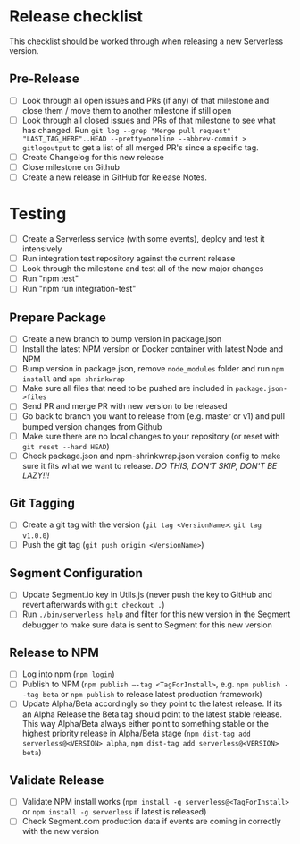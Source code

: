 # Release checklist

This checklist should be worked through when releasing a new Serverless version.

## Pre-Release
- [ ] Look through all open issues and PRs (if any) of that milestone and close them / move them to another
milestone if still open
- [ ] Look through all closed issues and PRs of that milestone to see what has changed. Run `git log --grep "Merge pull request" "LAST_TAG_HERE"..HEAD --pretty=oneline --abbrev-commit > gitlogoutput` to get a list of all merged PR's since a specific tag.
- [ ] Create Changelog for this new release
- [ ] Close milestone on Github
- [ ] Create a new release in GitHub for Release Notes.

# Testing
- [ ] Create a Serverless service (with some events), deploy and test it intensively
- [ ] Run integration test repository against the current release
- [ ] Look through the milestone and test all of the new major changes
- [ ] Run "npm test"
- [ ] Run "npm run integration-test"

## Prepare Package
- [ ] Create a new branch to bump version in package.json
- [ ] Install the latest NPM version or Docker container with latest Node and NPM
- [ ] Bump version in package.json, remove `node_modules` folder and run `npm install` and `npm shrinkwrap`
- [ ] Make sure all files that need to be pushed are included in `package.json->files`
- [ ] Send PR and merge PR with new version to be released
- [ ] Go back to branch you want to release from (e.g. master or v1) and pull bumped version changes from Github
- [ ] Make sure there are no local changes to your repository (or reset with `git reset --hard HEAD`)
- [ ] Check package.json and npm-shrinkwrap.json version config to make sure it fits what we want to release. *DO THIS, DON'T SKIP, DON'T BE LAZY!!!*

## Git Tagging
- [ ] Create a git tag with the version (`git tag <VersionName>`: `git tag v1.0.0`)
- [ ] Push the git tag (`git push origin <VersionName>`)

## Segment Configuration
- [ ] Update Segment.io key in Utils.js (never push the key to GitHub and revert afterwards with `git checkout .`)
- [ ] Run `./bin/serverless help` and filter for this new version in the Segment debugger to make sure data is sent to Segment for this new version

## Release to NPM
- [ ] Log into npm (`npm login`)
- [ ] Publish to NPM (`npm publish —-tag <TagForInstall>`, e.g. `npm publish --tag beta` or `npm publish` to release latest production framework)
- [ ] Update Alpha/Beta accordingly so they point to the latest release. If its an Alpha Release the Beta tag should point to the latest stable release. This way Alpha/Beta always either point to something stable or the highest priority release in Alpha/Beta stage (`npm dist-tag add serverless@<VERSION> alpha`, `npm dist-tag add serverless@<VERSION> beta`)

## Validate Release
- [ ] Validate NPM install works (`npm install -g serverless@<TagForInstall>` or `npm install -g serverless` if latest is released)
- [ ] Check Segment.com production data if events are coming in correctly with the new version
